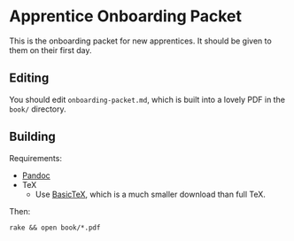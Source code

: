 # Apprentice Onboarding Packet

This is the onboarding packet for new apprentices. It should be given to them on
their first day.


## Editing

You should edit `onboarding-packet.md`, which is built into a lovely PDF in the `book/` directory.

## Building

Requirements:
* [Pandoc](http://johnmacfarlane.net/pandoc/installing.html)
* TeX
  - Use [BasicTeX](http://www.tug.org/mactex/morepackages.html), which is a much
    smaller download than full TeX.

Then:

    rake && open book/*.pdf

